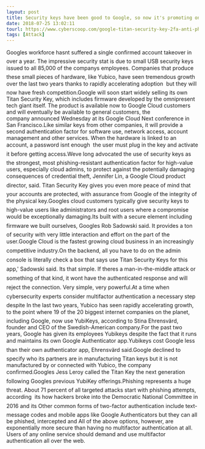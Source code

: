 ```yaml
---
layout: post
title: Security keys have been good to Google, so now it's promoting one of its own
date: 2018-07-25 13:02:11
tourl: https://www.cyberscoop.com/google-titan-security-key-2fa-anti-phishing/?category_news=technology
tags: [Attack]
---
```

Googles workforce hasnt suffered a single confirmed account takeover in over a year. The impressive security stat is due to small USB security keys issued to all 85,000 of the companys employees. Companies that produce these small pieces of hardware, like Yubico, have seen tremendous growth over the last two years thanks to rapidly accelerating adoption  but they will now have fresh competition.Google will soon start widely selling its own Titan Security Key, which includes firmware developed by the omnipresent tech giant itself. The product is available now to Google Cloud customers and will eventually be available to general customers, the company announced Wednesday at its Google Cloud Next conference in San Francisco.Like similar keys from other companies, it will provide a second authentication factor for software use, network access, account management and other services. When the hardware is linked to an account, a password isnt enough  the user must plug in the key and activate it before getting access.Weve long advocated the use of security keys as the strongest, most phishing-resistant authentication factor for high-value users, especially cloud admins, to protect against the potentially damaging consequences of credential theft, Jennifer Lin, a Google Cloud product director, said. Titan Security Key gives you even more peace of mind that your accounts are protected, with assurance from Google of the integrity of the physical key.Googles cloud customers typically give security keys to high-value users like administrators and root users where a compromise would be exceptionally damaging.Its built with a secure element including firmware we built ourselves, Googles Rob Sadowski said. It provides a ton of security with very little interaction and effort on the part of the user.Google Cloud is the fastest growing cloud business in an increasingly competitive industry.On the backend, all you have to do on the admin console is literally check a box that says use Titan Security Keys for this app,' Sadowski said. Its that simple. If theres a man-in-the-middle attack or something of that kind, it wont have the authenticated response and will reject the connection. Very simple, very powerful.At a time when cybersecurity experts consider multifactor authentication a necessary step  despite In the last two years, Yubico has seen rapidly accelerating growth, to the point where 19 of the 20 biggest internet companies on the planet, including Google, now use YubiKeys, according to Stina Ehrensvärd, founder and CEO of the Swedish-American company.For the past two years, Google has given its employees Yubikeys despite the fact that it runs and maintains its own Google Authenticator app.Yubikeys cost Google less than their own authenticator app, Ehrensvärd said.Google declined to specify who its partners are in manufacturing Titan keys but it is not manufactured by or connected with Yubico, the company confirmed.Googles Jess Leroy called the Titan Key the next generation following Googles previous YubiKey offerings.Phishing represents a huge threat. About 71 percent of all targeted attacks start with phishing attempts, according  its how hackers broke into the Democratic National Committee in 2016 and its Other common forms of two-factor authentication include text-message codes and mobile apps like Google Authenticators but they can all be phished, intercepted and All of the above options, however, are exponentially more secure than having no multifactor authentication at all. Users of any online service should demand and use multifactor authentication all over the web.